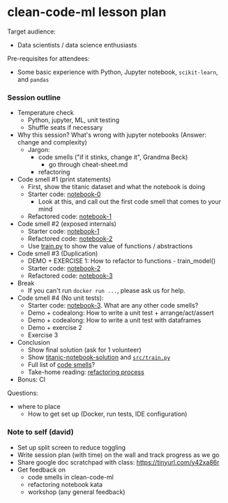 # clean-code-ml lesson plan

Target audience:
- Data scientists / data science enthusiasts

Pre-requisites for attendees:
- Some basic experience with Python, Jupyter notebook, `scikit-learn`, and `pandas`

### Session outline
- Temperature check
    - Python, jupyter, ML, unit testing
    - Shuffle seats if necessary
- Why this session? What's wrong with jupyter notebooks (Answer: change and complexity)
    - Jargon:
        - code smells ("if it stinks, change it", Grandma Beck)
            - go through cheat-sheet.md
        - refactoring
- Code smell #1 (print statements)
    - First, show the titanic dataset and what the notebook is doing
    - Starter code: [notebook-0](../notebooks/titanic-notebook-0.ipynb)
        - Look at this, and call out the first code smell that comes to your mind
    - Refactored code: [notebook-1](../notebooks/titanic-notebook-1.ipynb)
- Code smell #2 (exposed internals)
    - Starter code: [notebook-1](../notebooks/titanic-notebook-1.ipynb) 
    - Refactored code: [notebook-2](../notebooks/titanic-notebook-2.ipynb)
    - Use [train.py](https://github.com/davified/clean-code-ml/blob/master/src/train.py) to show the value of functions / abstractions
- Code smell #3 (Duplication)
    - DEMO + EXERCISE 1: How to refactor to functions - train_model()
    - Starter code: [notebook-2](../notebooks/titanic-notebook-2.ipynb) 
    - Refactored code: [notebook-3](../notebooks/titanic-notebook-3.ipynb)
- Break 
    - If you can't run `docker run ...`, please ask us for help.
- Code smell #4 (No unit tests):
    - Starter code: [notebook-3](../notebooks/titanic-notebook-3.ipynb). What are any other code smells?
    - Demo + codealong: How to write a unit test + arrange/act/assert
    - Demo + codealong: How to write a unit test with dataframes
    - Demo + exercise 2
    - Exercise 3
- Conclusion
    - Show final solution (ask for 1 volunteer) 
    - Show [titanic-notebook-solution](https://github.com/davified/clean-code-ml/blob/master/notebooks/titanic-notebook-solution.ipynb) and [`src/train.py`](https://github.com/davified/clean-code-ml/blob/master/src/train.py)
    - Full list of [code smells](../README.md)?
    - Take-home reading: [refactoring process](./refactoring-process.md)
- Bonus: CI

Questions:
- where to place
    - How to get set up (Docker, run tests, IDE configuration)

### Note to self (david)
- Set up split screen to reduce toggling
- Write session plan (with time) on the wall and track progress as we go
- Share google doc scratchpad with class: https://tinyurl.com/y42xa86r
- Get feedback on 
    - code smells in clean-code-ml
    - refactoring notebook kata
    - workshop (any general feedback)
